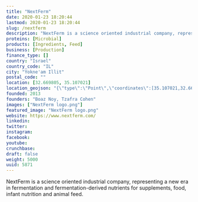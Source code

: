 ```yaml
---
title: "NextFerm"
date: 2020-01-23 18:20:44
lastmod: 2020-01-23 18:20:44
slug: /nextferm
description: "NextFerm is a science oriented industrial company, representing a new era in fermentation and fermentation-derived nutrients for supplements, food, infant nutrition and animal feed."
proteins: [Microbial]
products: [Ingredients, Feed]
business: [Production]
finance_type: []
country: "Israel"
country_code: "IL"
city: "Yokne'am Illit"
postal_code: ""
location: [32.669805, 35.107021]
location_geojson: "{\"type\":\"Point\",\"coordinates\":[35.107021,32.669805]}"
founded: 2013
founders: "Boaz Noy, Tzafra Cohen"
images: ["NextFerm logo.png"]
featured_image: "NextFerm logo.png"
website: https://www.nextferm.com/
linkedin: 
twitter: 
instagram: 
facebook: 
youtube: 
crunchbase: 
draft: false
weight: 5000
uuid: 5871
---
```

NextFerm is a science oriented industrial company, representing a new era in fermentation and fermentation-derived nutrients for supplements, food, infant nutrition and animal feed.
